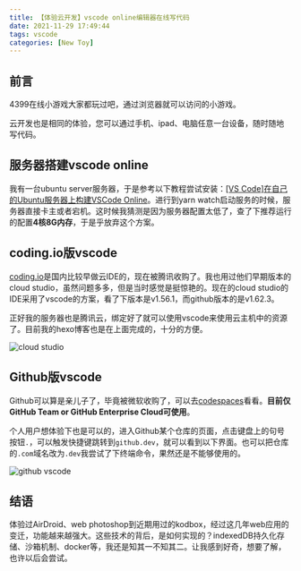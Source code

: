 ```yaml
---
title: 【体验云开发】vscode online编辑器在线写代码
date: 2021-11-29 17:49:44
tags: vscode
categories: [New Toy]
---
```


## 前言
4399在线小游戏大家都玩过吧，通过浏览器就可以访问的小游戏。

云开发也是相同的体验，您可以通过手机、ipad、电脑任意一台设备，随时随地写代码。


## 服务器搭建vscode online
我有一台ubuntu server服务器，于是参考以下教程尝试安装：[[VS Code]在自己的Ubuntu服务器上构建VSCode Online](https://www.cnblogs.com/lee-li/p/12041546.html)。进行到yarn watch启动服务的时候，服务器直接卡主或者宕机。这时候我猜测是因为服务器配置太低了，查了下推荐运行的配置**4核8G内存**，于是乎放弃这个方案。


## coding.io版vscode
[coding.io](coding.io)是国内比较早做云IDE的，现在被腾讯收购了。我也用过他们早期版本的cloud studio，虽然问题多多，但是当时感觉是挺惊艳的。现在的cloud studio的IDE采用了vscode的方案，看了下版本是v1.56.1，而github版本的是v1.62.3。

正好我的服务器也是腾讯云，绑定好了就可以使用vscode来使用云主机中的资源了。目前我的hexo博客也是在上面完成的，十分的方便。

![cloud studio](https://7675-vuepress-7g6mefe5ad729c51-1258812673.tcb.qcloud.la/Image/2021/vscode-online/coding_vscode.png?sign=e8f902c51c3d0bee7fd42015ed3d3304&t=1638255251)


## Github版vscode
Github可以算是亲儿子了，毕竟被微软收购了，可以去[codespaces](https://github.com/features/codespaces)看看。**目前仅GitHub Team or GitHub Enterprise Cloud可使用**。

个人用户想体验下也是可以的，进入Github某个仓库的页面，点击键盘上的句号按钮```.```，可以触发快捷键跳转到```github.dev```，就可以看到以下界面。也可以把仓库的```.com```域名改为```.dev```我尝试了下终端命令，果然还是不能够使用的。

![github vscode](https://7675-vuepress-7g6mefe5ad729c51-1258812673.tcb.qcloud.la/Image/2021/vscode-online/github_vscode2.png?sign=8f9c9d281241d0b93886564feda9cb78&t=1638255389)


## 结语
体验过AirDroid、web photoshop到近期用过的kodbox，经过这几年web应用的变迁，功能越来越强大。这些技术的背后，是如何实现的？indexedDB持久化存储、沙箱机制、docker等，我还是知其一不知其二。让我感到好奇，想要了解，也许以后会尝试。